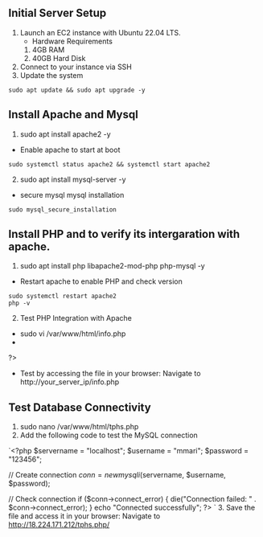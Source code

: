 ## Initial Server Setup
1. Launch an EC2 instance with Ubuntu 22.04 LTS.
   - Hardware Requirements
   1. 4GB RAM
   2. 40GB Hard Disk
2. Connect to your instance via SSH
3. Update the system
```
sudo apt update && sudo apt upgrade -y
```
## Install Apache and Mysql
1. sudo apt install apache2 -y
 - Enable apache to start at boot
 ```
 sudo systemctl status apache2 && systemctl start apache2
 ```
2. sudo apt install mysql-server -y
 - secure mysql mysql installation
 ```
 sudo mysql_secure_installation
 ```
## Install PHP and to verify its intergaration with apache.
1. sudo apt install php libapache2-mod-php php-mysql -y
 - Restart apache to enable PHP and check version
 ```
 sudo systemctl restart apache2
 php -v
```
2. Test PHP Integration with Apache
 - sudo vi /var/www/html/info.php
 - <?php
    phpinfo();
  ?>
 - Test by accessing the file in your browser: Navigate to http://your_server_ip/info.php

## Test Database Connectivity
1. sudo nano /var/www/html/tphs.php
2. Add the following code to test the MySQL connection

 `<?php
$servername = "localhost";
$username = "mmari";
$password = "123456";

// Create connection
$conn = new mysqli($servername, $username, $password);

// Check connection
if ($conn->connect_error) {
    die("Connection failed: " . $conn->connect_error);
}
echo "Connected successfully";
?>
`
3. Save the file and access it in your browser: Navigate to http://18.224.171.212/tphs.php/





    